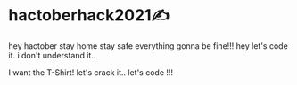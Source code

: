 # hactoberhack2021✍️
hey hactober
stay home stay safe
everything gonna be fine!!!
hey let's code it.
i don't understand it..


I want the T-Shirt!
let's crack it..
let's code !!!
